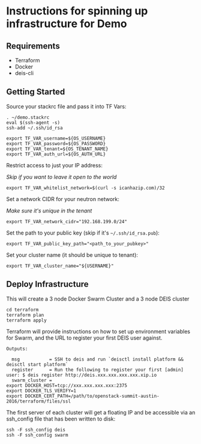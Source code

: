# Instructions for spinning up infrastructure for Demo

## Requirements

* Terraform
* Docker
* deis-cli

## Getting Started

Source your stackrc file and pass it into TF Vars:

```
. ~/demo.stackrc
eval $(ssh-agent -s)
ssh-add ~/.ssh/id_rsa

export TF_VAR_username=${OS_USERNAME} 
export TF_VAR_password=${OS_PASSWORD}
export TF_VAR_tenant=${OS_TENANT_NAME}
export TF_VAR_auth_url=${OS_AUTH_URL}
```


Restrict access to just your IP address:

_Skip if you want to leave it open to the world_

```
export TF_VAR_whitelist_network=$(curl -s icanhazip.com)/32
```

Set a network CIDR for your neutron network:

_Make sure it's unique in the tenant_

```
export TF_VAR_network_cidr="192.168.199.0/24"
```

Set the path to your public key (skip if it's `~/.ssh/id_rsa.pub`):

```
export TF_VAR_public_key_path="<path_to_your_pubkey>"
```

Set your cluster name (it should be unique to tenant):

```
export TF_VAR_cluster_name="${USERNAME}"
```

## Deploy Infrastructure

This will create a 3 node Docker Swarm Cluster and a 3 node DEIS cluster

```
cd terraform
terraform plan
terraform apply
```

Terraform will provide instructions on how to set up environment variables for Swarm, and the URL to register your first DEIS user against.

```
Outputs:

  msg           = SSH to deis and run `deisctl install platform && deisctl start platform`
  register      = Run the following to register your first [admin] user: $ deis register http://deis.xxx.xxx.xxx.xxx.xip.io
  swarm_cluster = 
export DOCKER_HOST=tcp://xxx.xxx.xxx.xxx:2375
export DOCKER_TLS_VERIFY=1
export DOCKER_CERT_PATH=/path/to/openstack-summit-austin-2016/terraform/files/ssl

```

The first server of each cluster will get a floating IP and be accessible via an ssh_config file that has been written to disk:

```
ssh -F ssh_config deis
ssh -F ssh_config swarm
```

